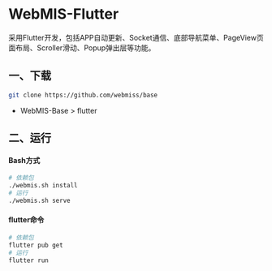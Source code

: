 # WebMIS-Flutter
采用Flutter开发，包括APP自动更新、Socket通信、底部导航菜单、PageView页面布局、Scroller滑动、Popup弹出层等功能。

## 一、下载
```bash
git clone https://github.com/webmiss/base
```
- WebMIS-Base > flutter

## 二、运行
#### Bash方式
```bash
# 依赖包
./webmis.sh install
# 运行
./webmis.sh serve
```

#### flutter命令
```bash
# 依赖包
flutter pub get
# 运行
flutter run
```

<br/><br/>